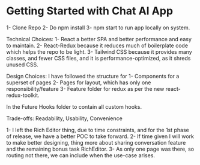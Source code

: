 # Getting Started with Chat AI App
1- Clone Repo
2- Do npm install
3- npm start to run app locally on system.

Technical Choices:
1- React a better SPA and better performance and easy to maintain.
2- React-Redux because it reduces much of boilerplate code which helps the repo to be light.
3- Tailwind CSS because it provides many classes, and fewer CSS files, and it is performance-optimized, as it shreds unused CSS.


Design Choices:
I have followed the structure for 
1- Components for a superset of pages
2- Pages for layout, which has only one responsibility/feature
3- Feature folder for redux as per the new react-redux-toolkit.

In the Future Hooks folder to contain all custom hooks.

Trade-offs:
Readability, Usability, Convenience 

1- I left the Rich Editor thing, due to time constraints, and for the 1st phase of release, we have a better POC to take forward.
2- If time given I will work to make better designing, thing more about sharing conversation feature and the remaining bonus task RichEditor.
3- As only one page was there, so routing not there, we can include when the use-case arises.


